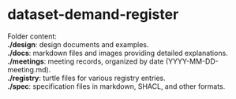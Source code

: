 # dataset-demand-register

Folder content:  
**./design**: design documents and examples.  
**./docs**: markdown files and images providing detailed explanations.  
**./meetings**: meeting records, organized by date (YYYY-MM-DD-meeting.md).  
**./registry**: turtle files for various registry entries.  
**./spec**: specification files in markdown, SHACL, and other formats.  
